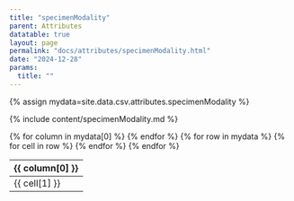 ```yaml
---
title: "specimenModality"
parent: Attributes
datatable: true
layout: page
permalink: "docs/attributes/specimenModality.html"
date: "2024-12-28"
params:
  title: ""
---
```

{% assign mydata=site.data.csv.attributes.specimenModality %} 

{% include content/specimenModality.md %}

<table id="myTable" class="display" style="width:100%">
    <thead>
    {% for column in mydata[0] %}
        <th>{{ column[0] }}</th>
    {% endfor %}
    </thead>
    <tbody>
    {% for row in mydata %}
        <tr>
        {% for cell in row %}
            <td>{{ cell[1] }}</td>
        {% endfor %}
        </tr>
    {% endfor %}
    </tbody>
</table>
<script type="text/javascript">
  $(document).ready(function () {
    $('#myTable').DataTable({
      responsive: true,
      deferRender: false,
      paging: false,
      order: [],
    });
  });
</script>

